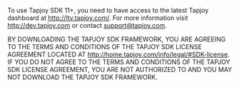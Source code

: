 To use Tapjoy SDK 11+, you need to have access to the latest Tapjoy dashboard at <http://ltv.tapjoy.com/>. For more information visit <http://dev.tapjoy.com> or contact support@tapjoy.com.

BY DOWNLOADING THE TAPJOY SDK FRAMEWORK, YOU ARE AGREEING TO THE TERMS AND CONDITIONS OF THE TAPJOY SDK LICENSE AGREEMENT LOCATED AT <http://home.tapjoy.com/info/legal/#SDK-license>. IF YOU DO NOT AGREE TO THE TERMS AND CONDITIONS OF THE TAPJOY SDK LICENSE AGREEMENT, YOU ARE NOT AUTHORIZED TO AND YOU MAY NOT DOWNLOAD THE TAPJOY SDK FRAMEWORK.